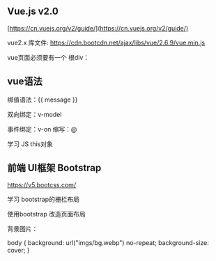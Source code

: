 ## Vue.js v2.0
[https://cn.vuejs.org/v2/guide/](https://cn.vuejs.org/v2/guide/)

vue2.x 库文件: https://cdn.bootcdn.net/ajax/libs/vue/2.6.9/vue.min.js

vue页面必须要有一个 根div： <div id="app"></div>

## vue语法

绑值语法：{{ message }}

双向绑定：v-model

事件绑定：v-on  缩写：@

学习 JS  this对象

## 前端 UI框架 Bootstrap

https://v5.bootcss.com/

学习 bootstrap的栅栏布局

使用bootstrap 改造页面布局

背景图片： 

body {
    background: url("imgs/bg.webp") no-repeat;
    background-size: cover;
}